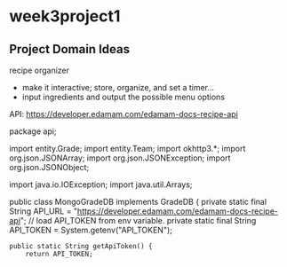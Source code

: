 # week3project1

## Project Domain Ideas
recipe organizer 
- make it interactive; store, organize, and set a timer…
- input ingredients and output the possible menu options

API: https://developer.edamam.com/edamam-docs-recipe-api 

package api;

import entity.Grade;
import entity.Team;
import okhttp3.*;
import org.json.JSONArray;
import org.json.JSONException;
import org.json.JSONObject;

import java.io.IOException;
import java.util.Arrays;

public class MongoGradeDB implements GradeDB {
    private static final String API_URL = "https://developer.edamam.com/edamam-docs-recipe-api";
    // load API_TOKEN from env variable.
    private static final String API_TOKEN = System.getenv("API_TOKEN");

    public static String getApiToken() {
        return API_TOKEN;
